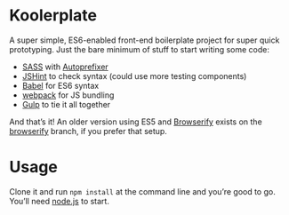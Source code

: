 # Koolerplate

A super simple, ES6-enabled front-end boilerplate project for super quick prototyping. Just the bare minimum of stuff to start writing some code:

* [SASS](http://sass-lang.com/) with [Autoprefixer](https://github.com/postcss/autoprefixer)
* [JSHint](https://github.com/jshint/jshint) to check syntax (could use more testing components)
* [Babel](https://github.com/babel/babel) for ES6 syntax
* [webpack](https://github.com/webpack/webpack) for JS bundling
* [Gulp](https://github.com/gulpjs/gulp) to tie it all together

And that’s it! An older version using ES5 and [Browserify](http://browserify.org/) exists on the [browserify](https://github.com/dkoo/koolerplate/tree/browserify) branch, if you prefer that setup.

# Usage

Clone it and run `npm install` at the command line and you’re good to go. You’ll need [node.js](https://nodejs.org/) to start.